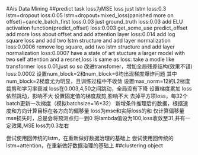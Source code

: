 #Ais Data Mining
##predict task
loss为MSE loss
just lstm
loss:0.3
lstm+dropout
loss:0.05
lstm+dropout+mixed_loss(panished more on offset)+cancle_batch_first
loss:0.03
just ground_truth
loss:0.03
add ELU activation function(predict_offset)
loss:0.003
get_some_use
predict_offset add more loss about offset and add attention layer
loss:0.014
add log square loss and add two lstm structure and add layer normalization
loss:0.0006
remove log square, add two lstm structure and add layer normalization
loss:0.0007
have a state of art stucture
a larger model with two self attention and a resnet,loss is same as
loss:
take a modle like transformer
loss:0.01,just so so
改进transfomer，增加全局残差结构(效果不错)
loss:0.0002
设置num_block=2和num_block=6均出现梯度爆炸问题
其中num_block=2梯度尤为明显，且训练过程中不收敛
设置max_norm=12的L2梯度裁剪和学习率衰减
loss在0.003,4,50之间跳动，全局没有下降
设置梯度累加 
loss依然跳动，影响不大
设置固定值的梯度裁剪,影响不大
去掉平方项loss，每32个batch更新一次梯度（模拟batchsize=16*32）
新增条件推理后的数据，根据速度和方向计算目标在各方向的偏移量
loss为mse和实际loss的和
仅计算偏移量mse损失时，总是会将预测点归一到0
将lambda值设为100,loss收敛至31,并有一定效果,MSE loss为0.3左右

尝试使用回传统的lstm，在重新做好数据治理的基础上
尝试使用回传统的lstm+attention，在重新做好数据治理的基础上
##clustering object
